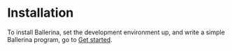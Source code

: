 # Installation

To install Ballerina, set the development environment up, and write a simple Ballerina program, go to [Get started](https://ballerina.io/learn/get-started/).

